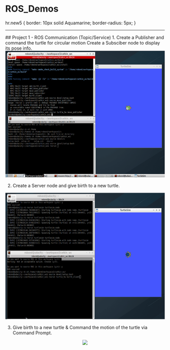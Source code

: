 # ROS_Demos

hr.new5 {
  border: 10px solid Aquamarine;
  border-radius: 5px;
}



<hr>
## Project 1 - ROS Communication (Topic/Service)
1. Create a Publisher and command the turtle for circular motion
   Create a Subsciber node to display its pose info.
<div align="center">
<img src="demo1/catkin_ws/res_gif/topic.gif" width="600" height="400">
</div>

2. Create a Server node and give birth to a new turtle.
<div align="center">
<img src="demo1/catkin_ws/res_gif/birth.gif" width="600" height="400">
</div>

3. Give birth to a new turtle & Command the motion of the turtle via Command Prompt.
<div align="center">
<img src="demo1/catkin_ws/res_gif/cmd_create.gif" width="600">
</div>
</hr>

